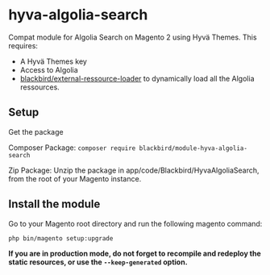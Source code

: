 # hyva-algolia-search
Compat module for Algolia Search on Magento 2 using Hyvä Themes. This requires:
- A Hyvä Themes key
- Access to Algolia
- [blackbird/external-ressource-loader](https://github.com/blackbird-agency/external-resources-loader) to dynamically load all the Algolia ressources. 

## Setup

Get the package

Composer Package:
```composer require blackbird/module-hyva-algolia-search```

Zip Package:
Unzip the package in app/code/Blackbird/HyvaAlgoliaSearch, from the root of your Magento instance.

## Install the module

Go to your Magento root directory and run the following magento command:

```
php bin/magento setup:upgrade
```

**If you are in production mode, do not forget to recompile and redeploy the static resources, or use the `--keep-generated` option.**
